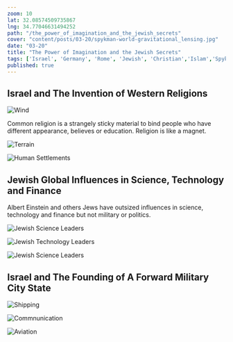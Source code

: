 ```yaml
---
zoom: 10 
lat: 32.08574509735867 
lng: 34.77046631494252
path: "/the_power_of_imagination_and_the_jewish_secrets"
cover: "content/posts/03-20/spykman-world-gravitational_lensing.jpg"
date: "03-20"
title: "The Power of Imagination and the Jewish Secrets"
tags: ['Israel', 'Germany', 'Rome', 'Jewish', 'Christian','Islam','Spykman World','Nicholas Spykman'] 
published: true
---
```

## Israel and The Invention of Western Religions
![Wind](/content/posts/03-20/israel_winds.png)

Common religion is a strangely sticky material to bind people who have different appearance, believes or education. Religion is like a magnet.

![Terrain](/content/posts/03-20/israel_terrain.png)

![Human Settlements](/content/posts/03-20/israel_city_lights.png)


## Jewish Global Influences in Science, Technology and Finance
Albert Einstein and others Jews have outsized influences in science, technology and finance but not military or politics.

![Jewish Science Leaders](/content/posts/03-20/jewish_science_leaders.png)

![Jewish Technology Leaders](/content/posts/03-20/jewish_tech_leaders.png)

![Jewish Science Leaders](/content/posts/03-20/jewish_finance_leaders.png)


## Israel and The Founding of A Forward Military City State
![Shipping](/content/posts/03-20/israel_shipping.png)

![Commnunication](/content/posts/03-20/israel_internet_cables.png)

![Aviation](/content/posts/03-20/israel_flights.png)
